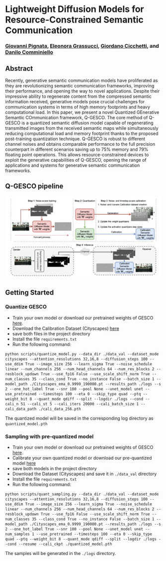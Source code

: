 # Lightweight Diffusion Models for Resource-Constrained Semantic Communication
### [Giovanni Pignata](https://github.com/zigarov), [Eleonora Grassucci](https://sites.google.com/uniroma1.it/eleonoragrassucci/home-page), [Giordano Cicchetti](), and [Danilo Comminiello](https://danilocomminiello.site.uniroma1.it/)

## Abstract
Recently, generative semantic communication models have proliferated as they are revolutionizing semantic communication frameworks, improving their performance, and opening the way to novel applications. Despite their impressive ability to regenerate content from the compressed semantic information received, generative models pose crucial challenges for communication systems in terms of high memory footprints and heavy computational load. In this paper, we present a novel Quantized GEnerative Semantic COmmunication framework, Q-GESCO. The core method of Q-GESCO is a quantized semantic diffusion model capable of regenerating transmitted images from the received semantic maps while simultaneously reducing computational load and memory footprint thanks to the proposed post-training quantization technique. Q-GESCO is robust to different channel noises and obtains comparable performance to the full precision counterpart in different scenarios saving up to 75\% memory and 79\% floating point operations. This allows resource-constrained devices to exploit the generative capabilities of Q-GESCO, opening the range of applications and systems for generative semantic communication frameworks.

## Q-GESCO pipeline
<img src="/figures/qgesco_pipeline.png">

## Getting Started

### Quantize GESCO
* Train your own model or download our pretrained weights of GESCO [here](https://drive.google.com/file/d/1lW8J4gcZ3SS9r-kpEBMrVUfbC6mNLUP4/view?usp=drive_link).
* Download the Calibration Dataset (Cityscapes) [here](https://drive.google.com/file/d/1Su6rQ_ExUnNAj7srACu8v-lqdccATB-4/view?usp=sharing)
* save both files in the project directory
* Install the file `requirements.txt`
* Run the following command:

```
python scripts/quantize_model.py --data_dir ./data_val --dataset_mode cityscapes --attention_resolutions 32,16,8 --diffusion_steps 100 --use_ddim True --image_size 256 --learn_sigma True --noise_schedule linear --num_channels 256 --num_head_channels 64 --num_res_blocks 2 --resblock_updown True --use_fp16 False --use_scale_shift_norm True --num_classes 35 --class_cond True --no_instance False --batch_size 1 --model_path ./Cityscapes_ema_0.9999_190000.pt --results_path ./logs --s 2 --one_hot_label True --snr 100 --pool None --unet_model unet --use_pretrained --timesteps 100 --eta 0 --skip_type quad --ptq --weight_bit 8 --quant_mode qdiff --split --logdir ./logs --cond --cali_n 51 --cali_st 5 --cali_iters 20000 --cali_batch_size 1 --cali_data_path ./cali_data_256.pth
```

The quantized model will be saved in the corresponding log directory as `quantized_model.pth`

### Sampling with pre-quantized model
* Train your own model or download our pretrained weights of GESCO [here](https://drive.google.com/file/d/1lW8J4gcZ3SS9r-kpEBMrVUfbC6mNLUP4/view?usp=drive_link).
* Calibrate your own quantized model or download our pre-quantized model [here](https://drive.google.com/drive/folders/1ehmFaOTggBmjCTYqcYpjTnNOTcErwS1Q)
* save both models in the project directory
* Download the Dataset (Cityscapes) and save it in `./data_val` directory
* Install the file `requirements.txt`
* Run the following command:
```
python scripts/quant_sampling.py --data_dir ./data_val --dataset_mode cityscapes --attention_resolutions 32,16,8 --diffusion_steps 100 --use_ddim True --image_size 256 --learn_sigma True --noise_schedule linear --num_channels 256 --num_head_channels 64 --num_res_blocks 2 --resblock_updown True --use_fp16 False --use_scale_shift_norm True --num_classes 35 --class_cond True --no_instance False --batch_size 1 --model_path ./Cityscapes_ema_0.9999_190000.pt --results_path ./logs --s 2 --one_hot_label True --snr 100 --pool None --unet_model unet --num_samples 1 --use_pretrained --timesteps 100 --eta 0 --skip_type quad --ptq --weight_bit 8 --quant_mode qdiff --split --logdir ./logs --cond --resume --cali_ckpt ./quantized_model.pth
```

The samples will be generated in the `./logs` directory.